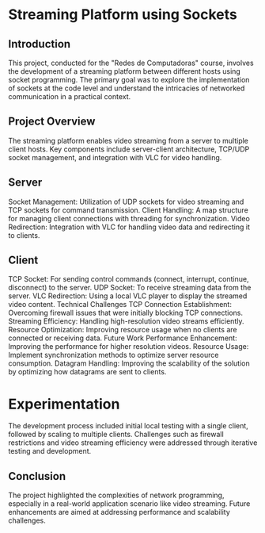 # Streaming Platform using Sockets

## Introduction
This project, conducted for the "Redes de Computadoras" course, involves the development of a streaming platform between different hosts using socket programming. The primary goal was to explore the implementation of sockets at the code level and understand the intricacies of networked communication in a practical context.

## Project Overview
The streaming platform enables video streaming from a server to multiple client hosts. Key components include server-client architecture, TCP/UDP socket management, and integration with VLC for video handling.

## Server
Socket Management: Utilization of UDP sockets for video streaming and TCP sockets for command transmission.
Client Handling: A map structure for managing client connections with threading for synchronization.
Video Redirection: Integration with VLC for handling video data and redirecting it to clients.
## Client
TCP Socket: For sending control commands (connect, interrupt, continue, disconnect) to the server.
UDP Socket: To receive streaming data from the server.
VLC Redirection: Using a local VLC player to display the streamed video content.
Technical Challenges
TCP Connection Establishment: Overcoming firewall issues that were initially blocking TCP connections.
Streaming Efficiency: Handling high-resolution video streams efficiently.
Resource Optimization: Improving resource usage when no clients are connected or receiving data.
Future Work
Performance Enhancement: Improving the performance for higher resolution videos.
Resource Usage: Implement synchronization methods to optimize server resource consumption.
Datagram Handling: Improving the scalability of the solution by optimizing how datagrams are sent to clients.
# Experimentation
The development process included initial local testing with a single client, followed by scaling to multiple clients. Challenges such as firewall restrictions and video streaming efficiency were addressed through iterative testing and development.

## Conclusion
The project highlighted the complexities of network programming, especially in a real-world application scenario like video streaming. Future enhancements are aimed at addressing performance and scalability challenges.

